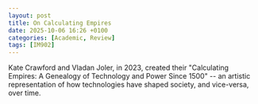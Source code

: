 ```yaml
---
layout: post
title: On Calculating Empires
date: 2025-10-06 16:26 +0100
categories: [Academic, Review]
tags: [IM902]
---
```


Kate Crawford and Vladan Joler, in 2023, created their "Calculating Empires: A Genealogy of Technology and Power Since 1500" -- an artistic representation of how technologies have shaped society, and vice-versa, over time.


